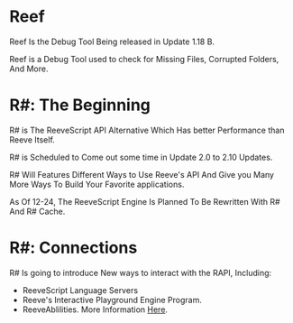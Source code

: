 # Reef 

Reef Is the Debug Tool Being released in Update 1.18 B.

Reef is a Debug Tool used to check for Missing Files, Corrupted Folders, And More.

# R#: The Beginning

R# is The ReeveScript API Alternative Which Has better Performance than Reeve Itself.

R# is Scheduled to Come out some time in Update 2.0 to 2.10 Updates.

R# Will Features Different Ways to Use Reeve's API And Give you Many More Ways To Build Your Favorite applications.

As Of 12-24, The ReeveScript Engine Is Planned To Be Rewritten With R# And R# Cache.

# R#: Connections

R# Is going to introduce New ways to interact with the RAPI, Including:

- ReeveScript Language Servers
- Reeve's Interactive Playground Engine Program.
- ReeveAblilities. More Information [Here](modules/reeveablilities.html).



